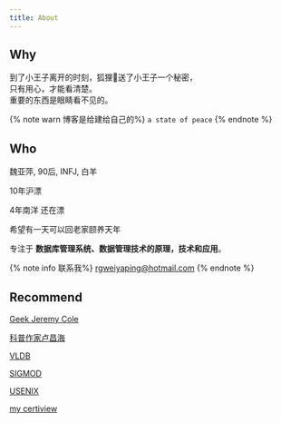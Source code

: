 ```yaml
---
title: About
---
```


## Why

到了小王子离开的时刻，狐狸🦊送了小王子一个秘密，</br>只有用心，才能看清楚。</br>重要的东西是眼睛看不见的。

{% note warn 博客是给建给自己的%}
`a state of peace`
{% endnote %}

## Who

魏亚萍, 90后, INFJ, 白羊

10年沪漂

4年南洋 还在漂

希望有一天可以回老家颐养天年

专注于 <b>数据库管理系统、数据管理技术的原理，技术和应用</b>。

{% note info 联系我%}
rgweiyaping@hotmail.com
{% endnote %}

## Recommend

<p><a href="https://blog.jcole.us/" class="carbon-text" target="_blank" rel="noopener sponsored">Geek Jeremy Cole</a></p>
<p><a href="https://www.changhai.org/" class="carbon-text" target="_blank" rel="noopener sponsored">科普作家卢昌海</a></p>
<p><a href="http://www.vldb.org/" class="carbon-text" target="_blank" rel="noopener sponsored">VLDB</a></p>
<p><a href="https://sigmod.org/" class="carbon-text" target="_blank" rel="noopener sponsored">SIGMOD</a></p>
<p><a href="https://www.usenix.org/" class="carbon-text" target="_blank" rel="noopener sponsored">USENIX</a></p>

<p><a href="/about/certview.html" class="carbon-text" target="_blank" rel="noopener sponsored">my certiview</a></p>
